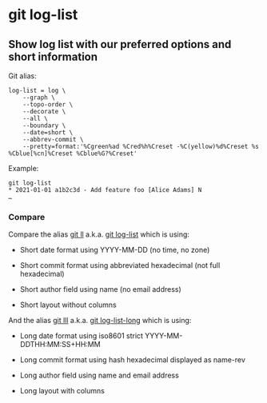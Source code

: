 # git log-list

## Show log list with our preferred options and short information

Git alias:

```git
log-list = log \
    --graph \
    --topo-order \
    --decorate \
    --all \
    --boundary \
    --date=short \
    --abbrev-commit \
    --pretty=format:'%Cgreen%ad %Cred%h%Creset -%C(yellow)%d%Creset %s %Cblue[%cn]%Creset %Cblue%G?%Creset'
```

Example:

```shell
git log-list
* 2021-01-01 a1b2c3d - Add feature foo [Alice Adams] N
…
```


### Compare

Compare the alias [git ll](../git-ll) a.k.a. [git log-list](../git-log-list) which is using:

  * Short date format using YYYY-MM-DD (no time, no zone)

  * Short commit format using abbreviated hexadecimal (not full hexadecimal)

  * Short author field using name (no email address)

  * Short layout without columns

And the alias [git lll](../git-lll) a.k.a. [git log-list-long](../git-log-list-long) which is using:

  * Long date format using iso8601 strict YYYY-MM-DDTHH:MM:SS+HH:MM

  * Long commit format using hash hexadecimal displayed as name-rev

  * Long author field using name and email address

  * Long layout with columns

